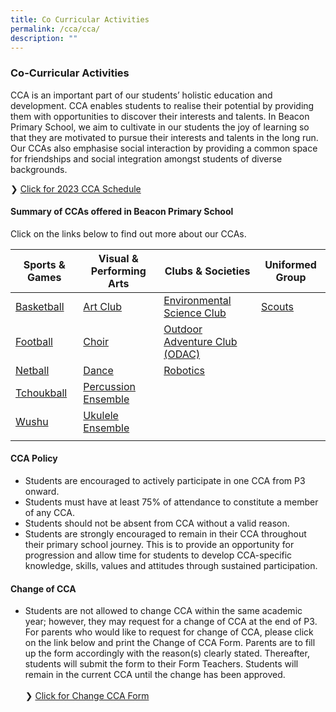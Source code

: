 ```yaml
---
title: Co Curricular Activities
permalink: /cca/cca/
description: ""
---
```

### Co-Curricular Activities

CCA is an important part of our students’ holistic education and development. CCA enables students to realise their potential by providing them with opportunities to discover their interests and talents. In Beacon Primary School, we aim to cultivate in our students the joy of learning so that they are motivated to pursue their interests and talents in the long run. Our CCAs also emphasise social interaction by providing a common space for friendships and social integration amongst students of diverse backgrounds.

❯ [Click for 2023 CCA Schedule ](/files/cca%20schedule%202023.pdf)

#### Summary of CCAs offered in Beacon Primary School

Click on the links below to find out more about our CCAs.

| Sports &amp; Games | Visual &amp; Performing Arts | Clubs &amp; Societies | Uniformed Group |
|---|---|---|---|
| [Basketball](/cca/bball/) | [Art Club](/cca/ac/) | [Environmental Science Club](/cca/esc/) | [Scouts](/cca/scouts/) |
| [Football](/cca/fb/) | [Choir](/cca/choir/) | [Outdoor Adventure Club (ODAC)](/cca/odac/) |  |
| [Netball](/cca/netball/) | [Dance](/cca/dance/) | [Robotics](/cca/robotics/) |  |
| [Tchoukball](/cca/tchoukball/) | [Percussion Ensemble](/cca/percussion-ensemble/) |  |  |
| [Wushu](/cca/wushu/) | [Ukulele Ensemble](/cca/ukulele/)  |  |  |
|  |  |  |  |

#### CCA Policy

*   Students are encouraged to actively participate in one CCA from P3 onward.
*   Students must have at least 75% of attendance to constitute a member of any CCA.
*   Students should not be absent from CCA without a valid reason.
*   Students are strongly encouraged to remain in their CCA throughout their primary school journey. This is to provide an opportunity for progression and allow time for students to develop CCA-specific knowledge, skills, values and attitudes through sustained participation.

#### Change of CCA

*   Students are not allowed to change CCA within the same academic year; however, they may request for a change of CCA at the end of P3. For parents who would like to request for change of CCA, please click on the link below and print the Change of CCA Form. Parents are to fill up the form accordingly with the reason(s) clearly stated. Thereafter, students will submit the form to their Form Teachers. Students will remain in the current CCA until the change has been approved.<br><br>❯ [Click for Change CCA Form ](/files/request%20to%20change%20cca%20form.pdf)